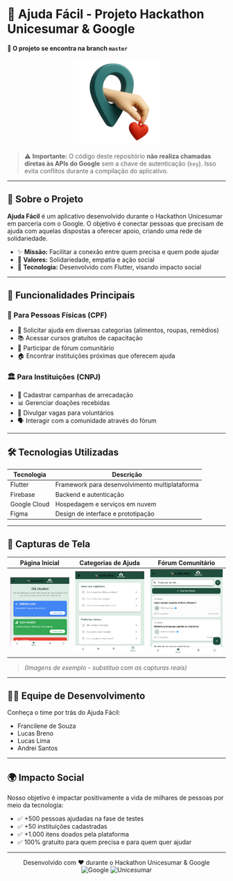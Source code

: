 # 🌟 Ajuda Fácil - Projeto Hackathon Unicesumar & Google  
**📌 O projeto se encontra na branch `master`**

<p align="center">
  <img src="assets/image/logo.png" alt="Logo do projeto" width="200"/>
</p>

> ⚠️ **Importante:** O código deste repositório **não realiza chamadas diretas às APIs do Google** sem a chave de autenticação (`key`). Isso evita conflitos durante a compilação do aplicativo.

---

## 📱 Sobre o Projeto

**Ajuda Fácil** é um aplicativo desenvolvido durante o Hackathon Unicesumar em parceria com o Google. O objetivo é conectar pessoas que precisam de ajuda com aquelas dispostas a oferecer apoio, criando uma rede de solidariedade.

- ✨ **Missão:** Facilitar a conexão entre quem precisa e quem pode ajudar  
- 💙 **Valores:** Solidariedade, empatia e ação social  
- 🚀 **Tecnologia:** Desenvolvido com Flutter, visando impacto social

---

## 🎯 Funcionalidades Principais

### 👥 Para Pessoas Físicas (CPF)
- 📌 Solicitar ajuda em diversas categorias (alimentos, roupas, remédios)  
- 📚 Acessar cursos gratuitos de capacitação  
- 💬 Participar de fórum comunitário  
- 🏠 Encontrar instituições próximas que oferecem ajuda  

### 🏛️ Para Instituições (CNPJ)
- 📢 Cadastrar campanhas de arrecadação  
- 📊 Gerenciar doações recebidas  
- 📝 Divulgar vagas para voluntários  
- 🗣️ Interagir com a comunidade através do fórum  

---

## 🛠️ Tecnologias Utilizadas

| Tecnologia    | Descrição                                |
|---------------|------------------------------------------|
| Flutter       | Framework para desenvolvimento multiplataforma |
| Firebase      | Backend e autenticação                   |
| Google Cloud  | Hospedagem e serviços em nuvem           |
| Figma         | Design de interface e prototipação       |

---

## 📸 Capturas de Tela

| Página Inicial | Categorias de Ajuda | Fórum Comunitário |
|----------------|---------------------|-------------------|
| ![Tela 1](assets/image/tela1.png) | ![Tela 2](assets/image/tela2.png) | ![Tela 3](assets/image/tela3.png) |

> *(Imagens de exemplo - substitua com as capturas reais)*

---

## 👨‍💻 Equipe de Desenvolvimento

Conheça o time por trás do Ajuda Fácil:

- Francilene de Souza  
- Lucas Breno  
- Lucas Lima  
- Andrei Santos

---

## 🌍 Impacto Social

Nosso objetivo é impactar positivamente a vida de milhares de pessoas por meio da tecnologia:

- ✅ +500 pessoas ajudadas na fase de testes  
- ✅ +50 instituições cadastradas  
- ✅ +1.000 itens doados pela plataforma  
- ✅ 100% gratuito para quem precisa e para quem quer ajudar

---

<p align="center">
  Desenvolvido com ❤️ durante o Hackathon Unicesumar & Google <br>
  <img src="https://img.icons8.com/color/48/000000/google-logo.png" alt="Google" height="40"/>
  <img src="https://upload.wikimedia.org/wikipedia/commons/thumb/9/96/Unicesumar_-_logo.png/1200px-Unicesumar_-_logo.png" alt="Unicesumar" height="40"/>
</p>
